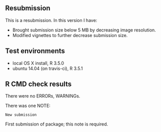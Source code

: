 ## Resubmission
This is a resubmission. In this version I have:

* Brought submission size below 5 MB by decreasing image resolution.
* Modified vignettes to further decrease submission size.

## Test environments
* local OS X install, R 3.5.0
* ubuntu 14.04 (on travis-ci), R 3.5.1

## R CMD check results
There were no ERRORs, WARNINGs.

There was one NOTE:

	New submission

First submission of package; this note is required.
